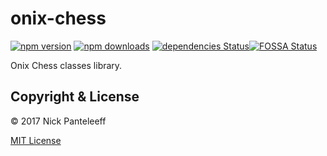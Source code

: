 # onix-chess 

[![npm version][npm-badge]][npm] [![npm downloads][npd-badge]][npm] [![dependencies Status][dps-badge]][dps][![FOSSA Status][fossa-badge]][fossa]

Onix Chess classes library.

## Copyright & License

© 2017 Nick Panteleeff

[MIT License](/LICENSE)

[npm-badge]: https://img.shields.io/npm/v/onix-chess?style=flat
[npd-badge]: https://img.shields.io/npm/dm/onix-chess.svg?style=flat-square
[dps-badge]: https://david-dm.org/DrNixx/onix-chess/status.svg
[dps]: https://david-dm.org/DrNixx/onix-chess
[npm]: https://www.npmjs.com/package/onix-chess
[fossa-badge]: https://app.fossa.com/api/projects/git%2Bgithub.com%2FDrNixx%2Fonix-core.svg?type=shield
[fossa]: https://app.fossa.com/projects/git%2Bgithub.com%2FDrNixx%2Fonix-core?ref=badge_shield
